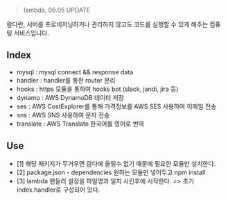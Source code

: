 > lambda, 06.05 UPDATE

람다란, 서버를 프로비저닝하거나 관리하지 않고도 코드를 실행할 수 있게 해주는 컴퓨팅 서비스입니다.

Index
--------

* mysql : mysql connect && response data
* handler : handler를 통한 router 분리
* hooks : https 모듈을 통하여 hooks bot (slack, jandi, jira 등)
* dynamo : AWS DynamoDB 데이터 저장
* ses : AWS CostExplorer를 통해 가격정보를 AWS SES 사용하여 이메일 전송
* sns : AWS SNS 사용하여 문자 전송
* translate : AWS Translate 한국어를 영어로 번역 

Use
--------

* [1] 해당 패키지가 무거우면 람다에 올릴수 없기 때문에 필요한 모듈만 설치한다.
* [2] package.json - dependencies 원하는 모듈만 넣어두고 npm install
* [3] lambda 핸들러 설정을 파일명과 일치 시킨후에 시작한다. => 초기 index.handler로 구성되어 있다.
